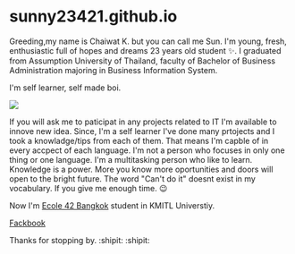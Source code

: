 # sunny23421.github.io

Greeding,my name is Chaiwat K. but you can call me Sun. I'm young, fresh, enthusiastic full of hopes and dreams 23 years old student :sparkles:.
I graduated from Assumption University of Thailand, faculty of Bachelor of Business Administration majoring in Business Information System.

I'm self learner, self made boi.

<img src="https://media.giphy.com/media/eCqFYAVjjDksg/giphy.gif"/>


If you will ask me to paticipat in any projects related to IT I'm available to innove new idea. Since, I'm a self learner I've done many prtojects and I took a knowladge/tips from each of them. That means I'm capble of in every accpect of each language. I'm not a person who focuses in only one thing or one language. I'm a multitasking person who like to learn. Knowledge is a power. More you know more oportunities and doors will open to the bright future. The word "Can't do it" doesnt exist in my vocabulary. If you give me enough time. :wink:

Now I'm [Ecole 42 Bangkok](https://www.42bangkok.com/) student in KMITL Universtiy.

[Fackbook](https://web.facebook.com/profile.php?id=100007606214957)

Thanks for stopping by. :shipit: :shipit:
